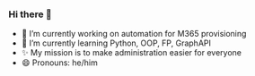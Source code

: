 ### Hi there 👋

<!--
**DEberhardt/DEberhardt** is a ✨ _special_ ✨ repository because its `README.md` (this file) appears on your GitHub profile.

Here are some ideas to get you started:

- 🔭 I’m currently working on ...
- 🌱 I’m currently learning (more) ...
- 👯 I’m looking to collaborate on ...
- 🤔 I’m looking for help with ...
- 💬 Ask me about ...
- 📫 How to reach me: ...
- 😄 Pronouns: ...
- ⚡ Fun fact: ...
-->

- 🔭 I’m currently working on automation for M365 provisioning 
- 🌱 I’m currently learning Python, OOP, FP, GraphAPI
- ✨ My mission is to make administration easier for everyone
- 😄 Pronouns: he/him
